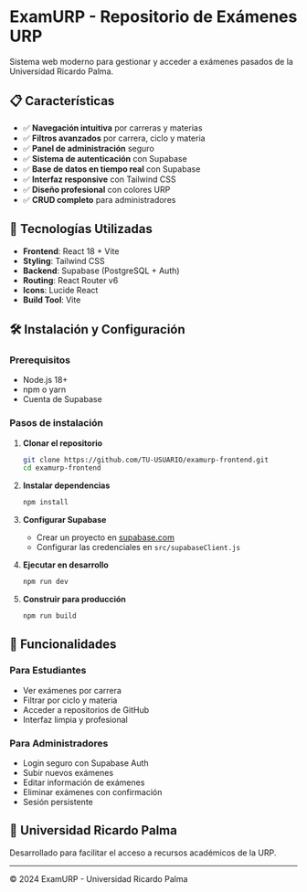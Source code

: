 # ExamURP - Repositorio de Exámenes URP

Sistema web moderno para gestionar y acceder a exámenes pasados de la Universidad Ricardo Palma.

## 📋 Características

- ✅ **Navegación intuitiva** por carreras y materias
- ✅ **Filtros avanzados** por carrera, ciclo y materia
- ✅ **Panel de administración** seguro
- ✅ **Sistema de autenticación** con Supabase
- ✅ **Base de datos en tiempo real** con Supabase
- ✅ **Interfaz responsive** con Tailwind CSS
- ✅ **Diseño profesional** con colores URP
- ✅ **CRUD completo** para administradores

## 🚀 Tecnologías Utilizadas

- **Frontend**: React 18 + Vite
- **Styling**: Tailwind CSS
- **Backend**: Supabase (PostgreSQL + Auth)
- **Routing**: React Router v6
- **Icons**: Lucide React
- **Build Tool**: Vite

## 🛠️ Instalación y Configuración

### Prerequisitos
- Node.js 18+ 
- npm o yarn
- Cuenta de Supabase

### Pasos de instalación

1. **Clonar el repositorio**
   ```bash
   git clone https://github.com/TU-USUARIO/examurp-frontend.git
   cd examurp-frontend
   ```

2. **Instalar dependencias**
   ```bash
   npm install
   ```

3. **Configurar Supabase**
   - Crear un proyecto en [supabase.com](https://supabase.com)
   - Configurar las credenciales en `src/supabaseClient.js`

4. **Ejecutar en desarrollo**
   ```bash
   npm run dev
   ```

5. **Construir para producción**
   ```bash
   npm run build
   ```

## 🎨 Funcionalidades

### Para Estudiantes
- Ver exámenes por carrera
- Filtrar por ciclo y materia
- Acceder a repositorios de GitHub
- Interfaz limpia y profesional

### Para Administradores
- Login seguro con Supabase Auth
- Subir nuevos exámenes
- Editar información de exámenes
- Eliminar exámenes con confirmación
- Sesión persistente

## 🏫 Universidad Ricardo Palma

Desarrollado para facilitar el acceso a recursos académicos de la URP.

---

© 2024 ExamURP - Universidad Ricardo Palma
